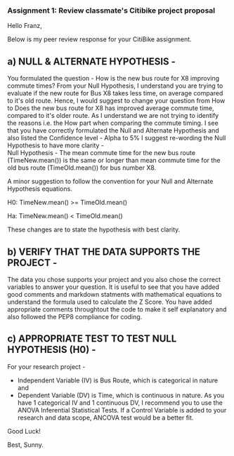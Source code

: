 ### Assignment 1: Review classmate's Citibike project proposal

Hello Franz,

Below is my peer review response for your CitiBike assignment.

## a) NULL & ALTERNATE HYPOTHESIS -
You formulated the question - How is the new bus route for X8 improving commute times?
From your Null Hypothesis, I understand you are trying to evaluate if the new route for Bus X8 takes less time, on average compared
to it's old route. Hence, I would suggest to change your question from How to Does the new bus route for X8 has improved average commute time, compared to it's older route. As I understand we are not trying to identify the reasons i.e. the How part when comparing the commute timing. I see that you have correctly formulated the Null and Alternate Hypothesis and also listed the Confidence level - Alpha to 5%
I suggest re-wording the Null Hypothesis to have more clarity -  
Null Hypothesis - The mean commute time for the new bus route (TimeNew.mean()) is the same or longer than mean commute time for the old bus route (TimeOld.mean()) for bus number X8.

A minor suggestion to follow the convention for your Null and Alternate Hypothesis equations. 

   H0: TimeNew.mean() >= TimeOld.mean()
   
   Ha: TimeNew.mean() < TimeOld.mean()
   
These changes are to state the hypothesis with best clarity.

## b) VERIFY THAT THE DATA SUPPORTS THE PROJECT -
The data you chose supports your project and you also chose the correct variables to answer your question. It is useful to see that you have added good comments and markdown statments with mathematical equations to understand the formula used to calculate the Z Score.
You have added appropriate comments throughtout the code to make it self explanatory and also followed the PEP8 compliance for coding.

## c) APPROPRIATE TEST TO TEST NULL HYPOTHESIS (H0) -
For your research project - 
  - Independent Variable (IV) is Bus Route, which is categorical in nature and 
  - Dependent Variable (DV) is Time, which is continuous in nature.
 As you have 1 categorical IV and 1 continuous DV, I recommend you to use the ANOVA Inferential Statistical Tests. 
 If a Control Variable is added to your research and data scope, ANCOVA test would be a better fit.
 
Good Luck!
 
Best,
Sunny.

